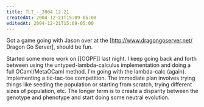 ```yaml
---
title: TLT_-_2004.12.21
createdAt: 2004-12-21T15:09-05:00
editedAt: 2004-12-21T15:09-05:00
---
```


Got a game going with Jason over at the [http://www.dragongoserver.net/ Dragon Go Server], should be fun.

Started some more work on [[OGPF]] last night. I keep going back and forth between using the untyped-lambda-calculus implementation and doing a full OCaml/MetaOCaml method. I'm going with the lambda-calc (again). Implementing a tic-tac-toe competition. The immediate plan involves trying things like seeding the population or starting from scratch, trying different sizes of population, etc. The longer term is to create a disparity between the genotype and phenotype and start doing some neutral evolution.

